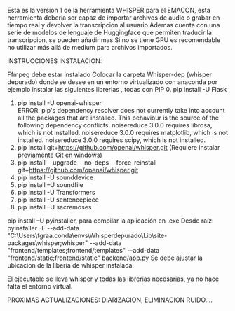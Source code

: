 Esta es la version 1 de la herramienta WHISPER para el EMACON, esta herramienta deberia ser capaz de importar archivos de audio o grabar en tiempo real y devolver la transcripcion al usuario
Ademas cuenta con una serie de modelos de lenguaje de Huggingface que permiten traducir la transcripcion, se pueden añadir mas
Si no se tiene GPU es recomendable no utilizar más allá de medium para archivos importados.

INSTRUCCIONES INSTALACION:

Ffmpeg debe estar instalado
Colocar la carpeta Whisper-dep (whisper depurado) donde se desee
en un entorno virtualizado con anaconda por ejemplo instalar las siguientes librerias , todas con PIP
0. pip install -U Flask
1. pip install -U openai-whisper  
ERROR: pip's dependency resolver does not currently take into account all the packages that are installed. This behaviour is the source of the following dependency conflicts.
noisereduce 3.0.0 requires librosa, which is not installed.
noisereduce 3.0.0 requires matplotlib, which is not installed.
noisereduce 3.0.0 requires scipy, which is not installed.
4. pip install git+https://github.com/openai/whisper.git  (Requiere instalar previamente Git en windows)
5. pip install --upgrade --no-deps --force-reinstall git+https://github.com/openai/whisper.git
6. pip install -U sounddevice 
7. pip install –U soundfile
8. pip install -U Transformers
9. pip install -U sentencepiece
10. pip install –U sacremoses

pip install –U pyinstaller, para compilar la aplicación en .exe
Desde raíz: pyinstaller -F --add-data "C:\Users\fgraa\.conda\envs\Whisperdepurado\Lib\site-packages\whisper;whisper" --add-data "frontend/templates;frontend/templates" --add-data "frontend/static;frontend/static" backend/app.py
Se debe ajustar la ubicacion de la liberia de whisper instalada.

El ejecutable se lleva whisper y todas las librerias necesarias, ya no hace falta el entorno virtual.

PROXIMAS ACTUALIZACIONES: DIARIZACION, ELIMINACION RUIDO....
